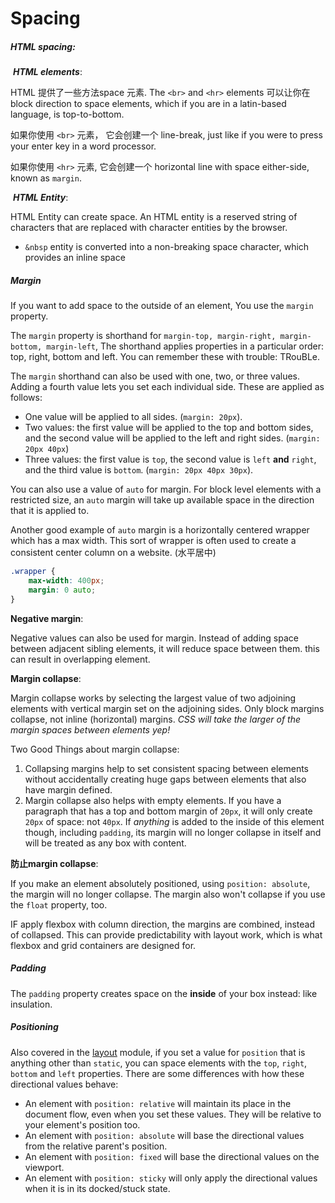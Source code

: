 # Spacing



##### HTML spacing:

​	***HTML elements***:

HTML 提供了一些方法space 元素. The `<br>` and `<hr>` elements 可以让你在block direction to space elements, which if you are in a latin-based language, is top-to-bottom.

如果你使用 `<br>` 元素， 它会创建一个 line-break, just like if you were to press your enter key in a word processor.

如果你使用 `<hr>` 元素, 它会创建一个  horizontal line with space either-side, known as `margin`.



​	***HTML Entity***:

HTML Entity can create space. An HTML entity is a reserved string of characters that are replaced with character entities by the browser. 

- `&nbsp` entity is converted into a non-breaking space character, which provides an inline space



##### Margin

If you want to add space to the outside of an element, You use the `margin` property.

The `margin` property is shorthand for `margin-top, margin-right, margin-bottom, margin-left`, The shorthand applies properties in a particular order: top, right, bottom and left. You can remember these with trouble: TRouBLe.

The `margin` shorthand can also be used with one, two, or three values. Adding a fourth value lets you set each individual side. These are applied as follows:

- One value will be applied to all sides. (`margin: 20px`).
- Two values: the first value will be applied to the top and bottom sides, and the second value will be applied to the left and right sides. (`margin: 20px 40px`)
- Three values: the first value is `top`, the second value is `left` **and** `right`, and the third value is `bottom`. (`margin: 20px 40px 30px`).



You can also use a value of `auto` for margin. For block level elements with a restricted size, an `auto` margin will take up available space in the direction that it is applied to.



Another good example of `auto` margin is a horizontally centered wrapper which has a max width. This sort of wrapper is often used to create a consistent center column on a website. (水平居中)

```css
.wrapper {
	max-width: 400px;
	margin: 0 auto;
}
```



**Negative margin**:

Negative values can also be used for margin. Instead of adding space between adjacent sibling elements, it will reduce space between them. this can result in overlapping element.



**Margin collapse**:

Margin collapse works by selecting the largest value of two adjoining elements with vertical margin set on the adjoining sides. Only block margins collapse, not inline (horizontal) margins. *CSS will take the larger of the margin spaces between elements yep!*

Two Good Things about margin collapse:

1. Collapsing margins help to set consistent spacing between elements without accidentally creating huge gaps between elements that also have margin defined.
2. Margin collapse also helps with empty elements. If you have a paragraph that has a top and bottom margin of `20px`, it will only create `20px` of space: not `40px`. If *anything* is added to the inside of this element though, including `padding`, its margin will no longer collapse in itself and will be treated as any box with content.



**防止margin collapse**:

If you make an element absolutely positioned, using `position: absolute`, the margin will no longer collapse. The margin also won't collapse if you use the `float` property, too.

IF  apply flexbox with column direction, the margins are combined, instead of collapsed. This can provide predictability with layout work, which is what flexbox and grid containers are designed for.



##### Padding

The `padding` property creates space on the **inside** of your box instead: like insulation.





##### Positioning

Also covered in the [layout](https://web.dev/learn/css/layout/) module, if you set a value for `position` that is anything other than `static`, you can space elements with the `top`, `right`, `bottom` and `left` properties. There are some differences with how these directional values behave:

- An element with `position: relative` will maintain its place in the document flow, even when you set these values. They will be relative to your element's position too.
- An element with `position: absolute` will base the directional values from the relative parent's position.
- An element with `position: fixed` will base the directional values on the viewport.
- An element with `position: sticky` will only apply the directional values when it is in its docked/stuck state.















